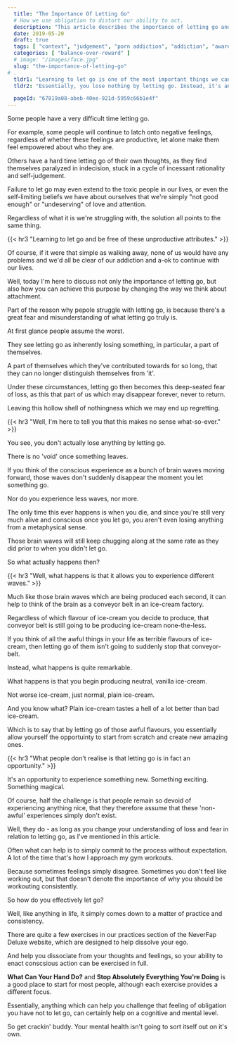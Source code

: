 ```yaml
---
  title: "The Importance Of Letting Go"
  # How we use obligation to distort our ability to act.
  description: "This article describes the importance of letting go and how it relates to our ability to respond effectively."
  date: 2019-05-20
  draft: true
  tags: [ "context", "judgement", "porn addiction", "addiction", "awareness", "awareness exercises", "perspective", "nofap", "neverfap", "neverfap deluxe" ]
  categories: [ "balance-over-reward" ]
  # image: "/images/face.jpg"
  slug: "the-importance-of-letting-go"
# . 
  tldr1: "Learning to let go is one of the most important things we can do as human beings."
  tldr2: "Essentially, you lose nothing by letting go. Instead, it's an opporunity to experience something different."

  pageId: "67819a08-abeb-40ee-921d-5959c66b1e4f"
---
```


Some people have a very difficult time letting go.

For example, some people will continue to latch onto negative feelings, regardless of whether these feelings are productive, let alone make them feel empowered about who they are. 

Others have a hard time letting go of their own thoughts, as they find themselves paralyzed in indecision, stuck in a cycle of incessant rationality and self-judgement.

Failure to let go may even extend to the toxic people in our lives, or even the self-limiting beliefs we have about ourselves that we're simply "not good enough" or "undeserving" of love and attention.

Regardless of what it is we're struggling with, the solution all points to the same thing.


{{< hr3 "Learning to let go and be free of these unproductive attributes." >}}


Of course, if it were that simple as walking away, none of us would have any problems and we'd all be clear of our addiction and a-ok to continue with our lives.

Well, today I'm here to discuss not only the importance of letting go, but also how you can achieve this purpose by changing the way we think about attachment.

Part of the reason why pepole struggle with letting go, is because there's a great fear and misunderstanding of what letting go truly is.

At first glance people assume the worst.

They see letting go as inherently losing something, in particular, a part of themselves. 

A part of themselves which they've contributed towards for so long, that they can no longer distinguish themselves from 'it'.

Under these circumstances, letting go then becomes this deep-seated fear of loss, as this that part of us which may disappear forever, never to return. 

Leaving this hollow shell of nothingness which we may end up regretting.


{{< hr3 "Well, I'm here to tell you that this makes no sense what-so-ever." >}}


You see, you don't actually lose anything by letting go.

There is no 'void' once something leaves. 

If you think of the conscious experience as a bunch of brain waves moving forward, those waves don't suddenly disappear the moment you let something go.

Nor do you experience less waves, nor more.

The only time this ever happens is when you die, and since you're still very much alive and conscious once you let go, you aren't even losing anything from a metaphysical sense.

Those brain waves will still keep chugging along at the same rate as they did prior to when you didn't let go.

So what actually happens then?


{{< hr3 "Well, what happens is that it allows you to experience different waves." >}}


Much like those brain waves which are being produced each second, it can help to think of the brain as a conveyor belt in an ice-cream factory. 

Regardless of which flavour of ice-cream you decide to produce, that conveyor belt is still going to be producing ice-cream none-the-less. 

If you think of all the awful things in your life as terrible flavours of ice-cream, then letting go of them isn't going to suddenly stop that conveyor-belt.

Instead, what happens is quite remarkable.

What happens is that you begin producing neutral, vanilla ice-cream. 

Not worse ice-cream, just normal, plain ice-cream. 

And you know what? Plain ice-cream tastes a hell of a lot better than bad ice-cream.

Which is to say that by letting go of those awful flavours, you essentially allow yourself the opportuinty to start from scratch and create new amazing ones.


{{< hr3 "What people don't realise is that letting go is in fact an opportunity." >}}


It's an opportunity to experience something new. Something exciting. Something magical. 

Of course, half the challenge is that people remain so devoid of experiencing anything nice, that they therefore assume that these 'non-awful' experiences simply don't exist.

Well, they do - as long as you change your understanding of loss and fear in relation to letting go, as I've mentioned in this article.

Often what can help is to simply commit to the process without expectation. A lot of the time that's how I approach my gym workouts. 

Because sometimes feelings simply disagree. Sometimes you don't feel like working out, but that doesn't denote the importance of why you should be workouting consistently.

So how do you effectively let go?

Well, like anything in life, it simply comes down to a matter of practice and consistency.

There are quite a few exercises in our practices section of the NeverFap Deluxe website, which are designed to help dissolve your ego.

And help you dissociate from your thoughts and feelings, so your ability to enact conscsious action can be exercised in full.

<b>What Can Your Hand Do?</b> and <b>Stop Absolutely Everything You're Doing</b> is a good place to start for most people, although each exercise provides a different focus. 

Essentially, anything which can help you challenge that feeling of obligation you have not to let go, can certainly help on a cognitive and mental level.

So get crackin' buddy. Your mental health isn't going to sort itself out on it's own.

